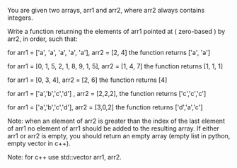 You are given two arrays, arr1 and arr2, where arr2 always contains integers.

Write a function returning the elements of arr1 pointed at ( zero-based ) by arr2, in order, such that:

for arr1 = ['a', 'a', 'a', 'a', 'a'], arr2 = [2, 4] the function returns ['a', 'a']

for arr1 = [0, 1, 5, 2, 1, 8, 9, 1, 5], arr2 = [1, 4, 7] the function returns [1, 1, 1]

for arr1 = [0, 3, 4], arr2 = [2, 6] the function returns [4]

for arr1 = ['a','b','c','d'] , arr2 = [2,2,2], the function returns ['c','c','c']

for arr1 = ['a','b','c','d'], arr2 = [3,0,2] the function returns ['d','a','c']

Note: when an element of arr2 is greater than the index of the last element of arr1 no element of arr1 should be added to the resulting array. If either arr1 or arr2 is empty, you should return an empty array (empty list in python, empty vector in c++).

Note: for c++ use std::vector<T> arr1, arr2.
